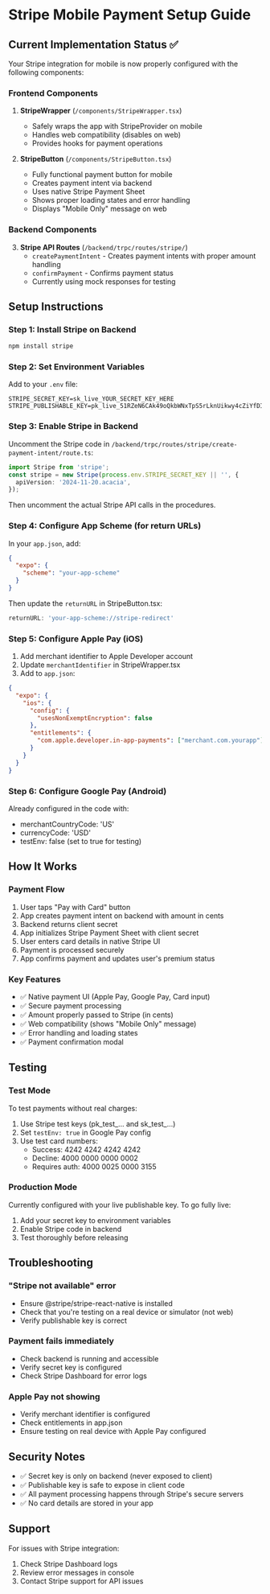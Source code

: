 # Stripe Mobile Payment Setup Guide

## Current Implementation Status ✅

Your Stripe integration for mobile is now properly configured with the following components:

### Frontend Components
1. **StripeWrapper** (`/components/StripeWrapper.tsx`)
   - Safely wraps the app with StripeProvider on mobile
   - Handles web compatibility (disables on web)
   - Provides hooks for payment operations

2. **StripeButton** (`/components/StripeButton.tsx`)
   - Fully functional payment button for mobile
   - Creates payment intent via backend
   - Uses native Stripe Payment Sheet
   - Shows proper loading states and error handling
   - Displays "Mobile Only" message on web

### Backend Components
3. **Stripe API Routes** (`/backend/trpc/routes/stripe/`)
   - `createPaymentIntent` - Creates payment intents with proper amount handling
   - `confirmPayment` - Confirms payment status
   - Currently using mock responses for testing

## Setup Instructions

### Step 1: Install Stripe on Backend
```bash
npm install stripe
```

### Step 2: Set Environment Variables
Add to your `.env` file:
```env
STRIPE_SECRET_KEY=sk_live_YOUR_SECRET_KEY_HERE
STRIPE_PUBLISHABLE_KEY=pk_live_51RZeN6CAk49oQkbWNxTpS5rLknUikwy4cZiYfDIuw9UI6BkbbDj5XnKGRNqseCKXPbXR6PB1Qjx9w4ilUt43zIxs00KP745F2v
```

### Step 3: Enable Stripe in Backend
Uncomment the Stripe code in `/backend/trpc/routes/stripe/create-payment-intent/route.ts`:

```typescript
import Stripe from 'stripe';
const stripe = new Stripe(process.env.STRIPE_SECRET_KEY || '', {
  apiVersion: '2024-11-20.acacia',
});
```

Then uncomment the actual Stripe API calls in the procedures.

### Step 4: Configure App Scheme (for return URLs)
In your `app.json`, add:
```json
{
  "expo": {
    "scheme": "your-app-scheme"
  }
}
```

Then update the `returnURL` in StripeButton.tsx:
```typescript
returnURL: 'your-app-scheme://stripe-redirect'
```

### Step 5: Configure Apple Pay (iOS)
1. Add merchant identifier to Apple Developer account
2. Update `merchantIdentifier` in StripeWrapper.tsx
3. Add to `app.json`:
```json
{
  "expo": {
    "ios": {
      "config": {
        "usesNonExemptEncryption": false
      },
      "entitlements": {
        "com.apple.developer.in-app-payments": ["merchant.com.yourapp"]
      }
    }
  }
}
```

### Step 6: Configure Google Pay (Android)
Already configured in the code with:
- merchantCountryCode: 'US'
- currencyCode: 'USD'
- testEnv: false (set to true for testing)

## How It Works

### Payment Flow
1. User taps "Pay with Card" button
2. App creates payment intent on backend with amount in cents
3. Backend returns client secret
4. App initializes Stripe Payment Sheet with client secret
5. User enters card details in native Stripe UI
6. Payment is processed securely
7. App confirms payment and updates user's premium status

### Key Features
- ✅ Native payment UI (Apple Pay, Google Pay, Card input)
- ✅ Secure payment processing
- ✅ Amount properly passed to Stripe (in cents)
- ✅ Web compatibility (shows "Mobile Only" message)
- ✅ Error handling and loading states
- ✅ Payment confirmation modal

## Testing

### Test Mode
To test payments without real charges:
1. Use Stripe test keys (pk_test_... and sk_test_...)
2. Set `testEnv: true` in Google Pay config
3. Use test card numbers:
   - Success: 4242 4242 4242 4242
   - Decline: 4000 0000 0000 0002
   - Requires auth: 4000 0025 0000 3155

### Production Mode
Currently configured with your live publishable key. To go fully live:
1. Add your secret key to environment variables
2. Enable Stripe code in backend
3. Test thoroughly before releasing

## Troubleshooting

### "Stripe not available" error
- Ensure @stripe/stripe-react-native is installed
- Check that you're testing on a real device or simulator (not web)
- Verify publishable key is correct

### Payment fails immediately
- Check backend is running and accessible
- Verify secret key is configured
- Check Stripe Dashboard for error logs

### Apple Pay not showing
- Verify merchant identifier is configured
- Check entitlements in app.json
- Ensure testing on real device with Apple Pay configured

## Security Notes
- ✅ Secret key is only on backend (never exposed to client)
- ✅ Publishable key is safe to expose in client code
- ✅ All payment processing happens through Stripe's secure servers
- ✅ No card details are stored in your app

## Support
For issues with Stripe integration:
1. Check Stripe Dashboard logs
2. Review error messages in console
3. Contact Stripe support for API issues
